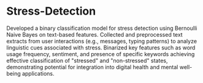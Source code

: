 # Stress-Detection
Developed a binary classification model for stress detection using Bernoulli Naive Bayes on text-based features. Collected and preprocessed text extracts from user interactions (e.g., messages, typing patterns) to analyze linguistic cues associated with stress. Binarized key features such as word usage frequency, sentiment, and presence of specific keywords achieving effective classification of "stressed" and "non-stressed" states, demonstrating potential for integration into digital health and mental well-being applications.
